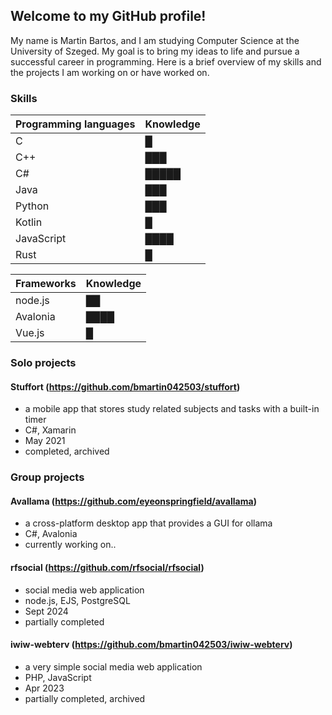 ## Welcome to my GitHub profile!

My name is Martin Bartos, and I am studying Computer Science at the University of Szeged. My goal is to bring my ideas to life and pursue a successful career in programming. Here is a brief overview of my skills and the projects I am working on or have worked on.

### Skills

| Programming languages | Knowledge |
| - | - |
| C | █ |
| C++ | ███ |
| C# | █████ |
| Java | ███ |
| Python | ███ |
| Kotlin | █ |
| JavaScript | ████ |
| Rust | █ |

| Frameworks | Knowledge |
| - | - |
| node.js | ██ |
| Avalonia | ████ |
| Vue.js | █ |

### Solo projects

#### Stuffort (https://github.com/bmartin042503/stuffort)
- a mobile app that stores study related subjects and tasks with a built-in timer
- C#, Xamarin
- May 2021
- completed, archived

### Group projects

#### Avallama (https://github.com/eyeonspringfield/avallama)
- a cross-platform desktop app that provides a GUI for ollama
- C#, Avalonia
- currently working on..

#### rfsocial (https://github.com/rfsocial/rfsocial)
- social media web application
- node.js, EJS, PostgreSQL
- Sept 2024
- partially completed

#### iwiw-webterv (https://github.com/bmartin042503/iwiw-webterv)
- a very simple social media web application
- PHP, JavaScript
- Apr 2023
- partially completed, archived